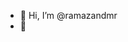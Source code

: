 - 👋 Hi, I’m @ramazandmr
- 👀 
<!---
ramazandmr/ramazandmr is a ✨ special ✨ repository because its `README.md` (this file) appears on your GitHub profile.
You can click the Preview link to take a look at your changes.
--->
